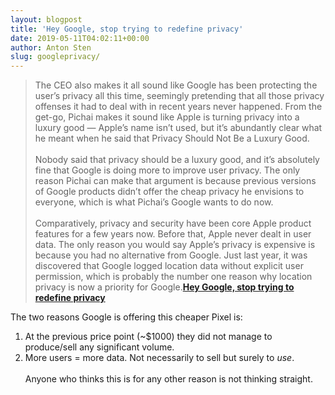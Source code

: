 ```yaml
---
layout: blogpost
title: 'Hey Google, stop trying to redefine privacy'
date: 2019-05-11T04:02:11+00:00
author: Anton Sten
slug: googleprivacy/
---
```


>The CEO also makes it all sound like Google has been protecting the user’s privacy all this time, seemingly pretending that all those privacy offenses it had to deal with in recent years never happened.
From the get-go, Pichai makes it sound like Apple is turning privacy into a luxury good — Apple’s name isn’t used, but it’s abundantly clear what he meant when he said that Privacy Should Not Be a Luxury Good.
<br /><br />
Nobody said that privacy should be a luxury good, and it’s absolutely fine that Google is doing more to improve user privacy. The only reason Pichai can make that argument is because previous versions of Google products didn’t offer the cheap privacy he envisions to everyone, which is what Pichai’s Google wants to do now.
<br /><br />
Comparatively, privacy and security have been core Apple product features for a few years now. Before that, Apple never dealt in user data. The only reason you would say Apple’s privacy is expensive is because you had no alternative from Google. Just last year, it was discovered that Google logged location data without explicit user permission, which is probably the number one reason why location privacy is now a priority for Google.**[Hey Google, stop trying to redefine privacy](https://bgr.com/2019/05/08/google-privacy-features-vs-apple-sundar-pichais-nyt-opinion/)**

The two reasons Google is offering this cheaper Pixel is: <br />
1) At the previous price point (~$1000) they did not manage to produce/sell any significant volume.
2) More users = more data. Not necessarily to sell but surely to _use_.
<br /><br />
Anyone who thinks this is for any other reason is not thinking straight. 
